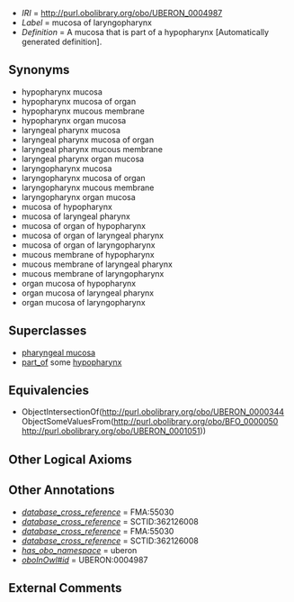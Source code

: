  * *IRI* = http://purl.obolibrary.org/obo/UBERON_0004987
 * *Label* = mucosa of laryngopharynx
 * *Definition* = A mucosa that is part of a hypopharynx [Automatically generated definition].

## Synonyms

 * hypopharynx mucosa
 * hypopharynx mucosa of organ
 * hypopharynx mucous membrane
 * hypopharynx organ mucosa
 * laryngeal pharynx mucosa
 * laryngeal pharynx mucosa of organ
 * laryngeal pharynx mucous membrane
 * laryngeal pharynx organ mucosa
 * laryngopharynx mucosa
 * laryngopharynx mucosa of organ
 * laryngopharynx mucous membrane
 * laryngopharynx organ mucosa
 * mucosa of hypopharynx
 * mucosa of laryngeal pharynx
 * mucosa of organ of hypopharynx
 * mucosa of organ of laryngeal pharynx
 * mucosa of organ of laryngopharynx
 * mucous membrane of hypopharynx
 * mucous membrane of laryngeal pharynx
 * mucous membrane of laryngopharynx
 * organ mucosa of hypopharynx
 * organ mucosa of laryngeal pharynx
 * organ mucosa of laryngopharynx

## Superclasses

 * [pharyngeal mucosa](../../UBERON/55/UBERON_0000355.md)
 * [part_of](../../BFO/50/BFO_0000050.md) some [hypopharynx](../../UBERON/51/UBERON_0001051.md)

## Equivalencies

 * ObjectIntersectionOf(<http://purl.obolibrary.org/obo/UBERON_0000344> ObjectSomeValuesFrom(<http://purl.obolibrary.org/obo/BFO_0000050> <http://purl.obolibrary.org/obo/UBERON_0001051>))

## Other Logical Axioms


## Other Annotations

 * *[database_cross_reference](../../ef/oboInOwl#hasDbXref.md)* = FMA:55030
 * *[database_cross_reference](../../ef/oboInOwl#hasDbXref.md)* = SCTID:362126008
 * *[database_cross_reference](../../ef/oboInOwl#hasDbXref.md)* = FMA:55030
 * *[database_cross_reference](../../ef/oboInOwl#hasDbXref.md)* = SCTID:362126008
 * *[has_obo_namespace](../../ce/oboInOwl#hasOBONamespace.md)* = uberon
 * *[oboInOwl#id](../../id/oboInOwl#id.md)* = UBERON:0004987

## External Comments

